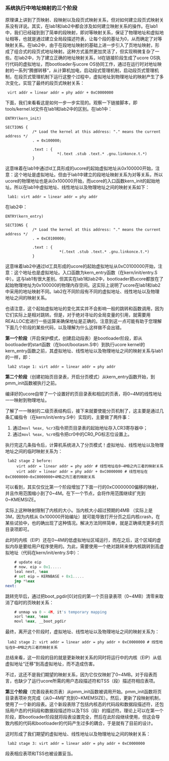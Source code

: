 ### 系统执行中地址映射的三个阶段
原理课上讲到了页映射、段映射以及段页式映射关系，但对如何建立段页式映射关系没有详说。其实，在lab1和lab2中都会涉及如何建立映射关系的操作。在lab1中，我们已经碰到到了简单的段映射，即对等映射关系，保证了物理地址和虚拟地址相等，也就是通过建立全局段描述符表，让每个段的基址为0，从而确定了对等映射关系。在lab2中，由于在段地址映射的基础上进一步引入了页地址映射，形成了组合式的段页式地址映射。这种方式虽然更加灵活了，但实现稍微复杂了一些。在lab2中，为了建立正确的地址映射关系，ld在链接阶段生成了ucore OS执行代码的虚拟地址，而bootloader与ucore OS协同工作，通过在运行时对地址映射的一系列“腾挪转移”，从计算机加电，启动段式管理机制，启动段页式管理机制，在段页式管理机制下运行这整个过程中，虚拟地址到物理地址的映射产生了多次变化，实现了最终的段页式映射关系：
``` 
 virt addr = linear addr = phy addr + 0xC0000000
```

下面，我们来看看这是如何一步一步实现的。观察一下链接脚本，即tools/kernel.ld文件在lab1和lab2中的区别。在lab1中：
```
ENTRY(kern_init)

SECTIONS {
            /* Load the kernel at this address: "." means the current address */
            . = 0x100000;

            .text : {
                       *(.text .stub .text.* .gnu.linkonce.t.*)
            }
```
这意味着在lab1中通过ld工具形成的ucore的起始虚拟地址从0x100000开始，注意：这个地址是虚拟地址。但由于lab1中建立的段地址映射关系为对等关系，所以ucore的物理地址也是从0x100000开始，而ucore的入口函数kern\_init的起始地址。所以在lab1中虚拟地址、线性地址以及物理地址之间的映射关系如下：
```
 lab1: virt addr = linear addr = phy addr
```

在lab2中：
```
ENTRY(kern_entry)

SECTIONS {
            /* Load the kernel at this address: "." means the current address */
            . = 0xC0100000;

            .text : {
                        *(.text .stub .text.* .gnu.linkonce.t.*)
            }
```
这意味着lab2中通过ld工具形成的ucore的起始虚拟地址从0xC0100000开始，注意：这个地址也是虚拟地址。入口函数为kern\_entry函数（在kern/init/entry.S中）。这与lab1有很大差别。但其实在lab1和lab2中，bootloader把ucore都放在了起始物理地址为0x100000的物理内存空间。这实际上说明了ucore在lab1和lab2中采用的地址映射不同。lab2在不同阶段有不同的虚拟地址、线性地址以及物理地址之间的映射关系。

也请注意，这个起始虚拟地址的变化其实并不会影响一般的跳转和函数调用，因为它们实际上是相对跳转。但是，对于绝对寻址的全局变量的引用，就需要用REALLOC宏进行一些运算来确保地址是正确的。注意到这一点可能有助于您理解下面几个阶段的某些代码，以及理解为什么这样做不会出错。

**第一个阶段**（开启保护模式，创建启动段表）是bootloader阶段，即从bootloader的start函数（在boot/bootasm.S中）到执行ucore kernel的kern\_entry函数之前，其虚拟地址、线性地址以及物理地址之间的映射关系与lab1的一样，即：

```
 lab2 stage 1: virt addr = linear addr = phy addr
```

**第二个阶段**（创建初始页目录表，开启分页模式）从kern\_entry函数开始，到pmm_init函数被执行之前。

编译好的ucore自带了一个设置好的页目录表和相应的页表，将0~4M的线性地址一一映射到物理地址。

了解了一一映射的二级页表结构后，接下来就要使能分页机制了，这主要是通过几条汇编指令（在kern/init/entry.S中）实现的，主要做了两件事：

1. 通过`movl %eax, %cr3`指令把页目录表的起始地址存入CR3寄存器中；
2. 通过`movl %eax, %cr0`指令把cr0中的CR0\_PG标志位设置上。

执行完这几条指令后，计算机系统进入了分页模式！虚拟地址、线性地址以及物理地址之间的临时映射关系为：

```
 lab2 stage 2 before:
     virt addr = linear addr = phy addr # 线性地址在0~4MB之内三者的映射关系
     virt addr = linear addr = phy addr + 0xC0000000 # 线性地址在0xC0000000~0xC0000000+4MB之内三者的映射关系
```

可以看到，其实仅仅比第一个阶段增加了下面一行的0xC0000000偏移的映射，并且作用范围缩小到了0~4M。在下一个节点，会将作用范围继续扩充到0~KMEMSIZE。

实际上这种映射限制了内核的大小。当内核大小超过预期的4MB （实际上是3M，因为内核从 0x100000开始编址）就可能导致打开分页之后内核crash，在某些试验中，也的确出现了这种情况。解决方法同样简单，就是正确填充更多的页目录项即可。

此时的内核（EIP）还在0~4M的低虚拟地址区域运行，而在之后，这个区域的虚拟内存是要给用户程序使用的。为此，需要使用一个绝对跳转来使内核跳转到高虚拟地址（代码在kern/init/entry.S中）：

```asm
    # update eip
    # now, eip = 0x1.....
    leal next, %eax
    # set eip = KERNBASE + 0x1.....
    jmp *%eax
next:
```

跳转完毕后，通过把boot\_pgdir[0]对应的第一个页目录表项（0\~4MB）清零来取消了临时的页映射关系：

```asm
    # unmap va 0 ~ 4M, it's temporary mapping
    xorl %eax, %eax
    movl %eax, __boot_pgdir
```

最终，离开这个阶段时，虚拟地址、线性地址以及物理地址之间的映射关系为：

```
 lab2 stage 2: virt addr = linear addr = phy addr + 0xC0000000 # 线性地址在0~4MB之内三者的映射关系
```

总结来看，这一阶段的目的就是更新映射关系的同时将运行中的内核（EIP）从低虚拟地址“迁移”到高虚拟地址，而不造成伤害。

不过，这还不是我们期望的映射关系，因为它仅仅映射了0~4MB。对于段表而言，也缺少了运行ucore所需的用户态段描述符和TSS（段）描述符相应表项。

**第三个阶段**（完善段表和页表）从pmm_init函数被调用开始。pmm_init函数将页目录表项补充完成（从0~4M扩充到0~KMEMSIZE）。然后，更新了段映射机制，使用了一个新的段表。这个新段表除了包括内核态的代码段和数据段描述符，还包括用户态的代码段和数据段描述符以及TSS（段）的描述符。理论上可以在第一个阶段，即bootloader阶段就将段表设置完全，然后在此阶段继续使用，但这会导致内核的代码和bootloader的代码产生过多的耦合，于是就有了目前的设计。

这时形成了我们期望的虚拟地址、线性地址以及物理地址之间的映射关系：

```
 lab2 stage 3: virt addr = linear addr = phy addr + 0xC0000000
```

段表相应表项和TSS也被设置妥当。